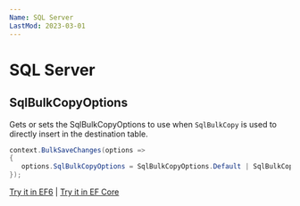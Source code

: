 ```yaml
---
Name: SQL Server
LastMod: 2023-03-01
---
```


# SQL Server

## SqlBulkCopyOptions
Gets or sets the SqlBulkCopyOptions to use when `SqlBulkCopy` is used to directly insert in the destination table.


```csharp
context.BulkSaveChanges(options =>
{
   options.SqlBulkCopyOptions = SqlBulkCopyOptions.Default | SqlBulkCopyOptions.TableLock;
});
```
[Try it in EF6](https://dotnetfiddle.net/j4jhLe) | [Try it in EF Core](https://dotnetfiddle.net/ktEGo8)
